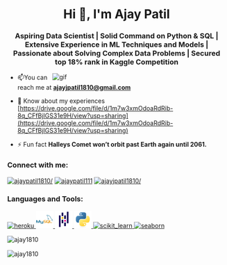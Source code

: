 
<h1 align="center">Hi 👋, I'm Ajay Patil</h1>
<h3 align="center">Aspiring Data Scientist | Solid Command on Python & SQL | Extensive Experience in ML Techniques and Models | Passionate about Solving Complex Data Problems | Secured top 18% rank in Kaggle Competition</h3>


<img align="right" alt="gif" width="400" src="https://github.com/Ajay1810/Ajay1810/blob/main/make%20a%20github%20poster%20image.gif">

- 📫You can reach me at **ajayjpatil1810@gmail.com**

- 📄 Know about my experiences [https://drive.google.com/file/d/1m7w3xmOdoaRdRib-8q_CFfBjIGS31e9H/view?usp=sharing](https://drive.google.com/file/d/1m7w3xmOdoaRdRib-8q_CFfBjIGS31e9H/view?usp=sharing)

- ⚡ Fun fact **Halleys Comet won’t orbit past Earth again until 2061.**

<h3 align="left">Connect with me:</h3>
<p align="left">
<a href="https://linkedin.com/in/ajaypatil1810/" target="blank"><img align="center" src="https://raw.githubusercontent.com/rahuldkjain/github-profile-readme-generator/master/src/images/icons/Social/linked-in-alt.svg" alt="ajaypatil1810/" height="30" width="40" /></a>
<a href="https://kaggle.com/ajaypatil111" target="blank"><img align="center" src="https://raw.githubusercontent.com/rahuldkjain/github-profile-readme-generator/master/src/images/icons/Social/kaggle.svg" alt="ajaypatil111" height="30" width="40" /></a>
<a href="https://www.leetcode.com/ajayjpatil1810/" target="blank"><img align="center" src="https://raw.githubusercontent.com/rahuldkjain/github-profile-readme-generator/master/src/images/icons/Social/leet-code.svg" alt="ajayjpatil1810/" height="30" width="40" /></a>
</p>

<h3 align="left">Languages and Tools:</h3>
<p align="left"> <a href="https://heroku.com" target="_blank" rel="noreferrer"> <img src="https://www.vectorlogo.zone/logos/heroku/heroku-icon.svg" alt="heroku" width="40" height="40"/> </a> <a href="https://www.mysql.com/" target="_blank" rel="noreferrer"> <img src="https://raw.githubusercontent.com/devicons/devicon/master/icons/mysql/mysql-original-wordmark.svg" alt="mysql" width="40" height="40"/> </a> <a href="https://pandas.pydata.org/" target="_blank" rel="noreferrer"> <img src="https://raw.githubusercontent.com/devicons/devicon/2ae2a900d2f041da66e950e4d48052658d850630/icons/pandas/pandas-original.svg" alt="pandas" width="40" height="40"/> </a> <a href="https://www.python.org" target="_blank" rel="noreferrer"> <img src="https://raw.githubusercontent.com/devicons/devicon/master/icons/python/python-original.svg" alt="python" width="40" height="40"/> </a> <a href="https://scikit-learn.org/" target="_blank" rel="noreferrer"> <img src="https://upload.wikimedia.org/wikipedia/commons/0/05/Scikit_learn_logo_small.svg" alt="scikit_learn" width="40" height="40"/> </a> <a href="https://seaborn.pydata.org/" target="_blank" rel="noreferrer"> <img src="https://seaborn.pydata.org/_images/logo-mark-lightbg.svg" alt="seaborn" width="40" height="40"/> </a> </p>

<p><img align="center" src="https://github-readme-stats.vercel.app/api/top-langs?username=ajay1810&show_icons=true&locale=en&layout=compact" alt="ajay1810" /></p>

<p><img align="center" src="https://github-readme-streak-stats.herokuapp.com/?user=ajay1810&" alt="ajay1810" /></p>
